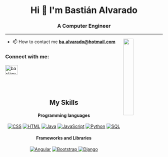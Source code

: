 <h1 align="center">Hi 🫡 I'm Bastián Alvarado</h1>
<h3 align="center">A Computer Engineer</h3>

<hr/>

<img align='right' src='#' width='25%'>


- 📫 How to contact me **ba.alvarado@hotmail.com**

<h3 align="left">Connect with me:</h3>
<p align="left">
<a href="https://linkedin.com/in/bastian-alvarado-garrido" target="blank"><img align="center" src="https://img.shields.io/badge/linkedin-%230077B5.svg?style=for-the-badge&logo=linkedin&logoColor=white" alt="bastian-alvarado-garrido" height="30" width="40" /></a>
</p>

<br/>

<br/>
<h2 align="center">My Skills</h2>

<h4 align="center">Programming languages</h4>

<p align="center">
<a href="#"><img alt="CSS" src="https://img.shields.io/badge/CSS-1572B6.svg?logo=css3&logoColor=white"></a>
<a href="#"><img alt="HTML" src="https://img.shields.io/badge/HTML-E34F26.svg?logo=html5&logoColor=white"></a>
<a href="#"><img alt="Java" src="https://custom-icon-badges.demolab.com/badge/Java-007396.svg?logo=java&logoColor=white"></a>
<a href="#"><img alt="JavaScript" src="https://img.shields.io/badge/JavaScript-F7DF1E.svg?logo=javascript&logoColor=black"></a>
<a href="#"><img alt="Python" src="https://img.shields.io/badge/Python-14354C.svg?logo=python&logoColor=white"></a>
<a href="#"><img alt="SQL" src="https://custom-icon-badges.demolab.com/badge/SQL-025E8C.svg?logo=database&logoColor=white"></a>
</p>

<h4 align="center">Frameworks and Libraries</h4>

<p align="center">
<a href="#"><img alt="Angular" src="https://img.shields.io/badge/Angular-%23DD0031.svg?logo=angular&logoColor=white"></a>
<a href="#"><img alt="Bootstrap" src="https://img.shields.io/badge/Bootstrap-7952B3.svg?logo=bootstrap&logoColor=white">
<a href="#"><img alt="Django" src="https://img.shields.io/badge/django-%23092E20.svg?logo=django&logoColor=white"></a>
</p>

